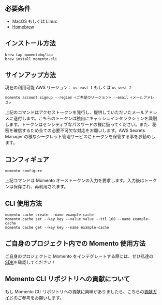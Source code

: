 ## 必要条件

- MacOS もしくは Linux
- [Homebrew](https://brew.sh/)

## インストール方法

```
brew tap momentohq/tap
brew install momento-cli
```

## サインアップ方法

現在の利用可能 AWS リージョン： `us-east-1` もしくは `us-west-2`

```
momento account signup --region <ご希望のリージョン> --email <メールアドレス>
```

上記のコマンドはアクセストークンを発行し、提供していただいたメールアドレスに送付します。こちらのトークンは独自にキャッシュインタラクションを識別します。トークンはセンシティブなパスワードの様に扱ってください。また、秘密を確信するため全ての必要不可欠な対応をお願いします。AWS Secrets Manager の様なシークレット管理サービスにトークンを保管する事をお勧めします。

## コンフィギュア

```
momento configure
```

上記コマンドは Momento オーストークンの入力を要求します。入力後はトークンは保存され、再利用されます。

## CLI 使用方法

```
momento cache create --name example-cache
momento cache set --key key --value value --ttl 100 --name example-cache
momento cache get --key key --name example-cache
```

## ご自身のプロジェクト内での Momento 使用方法

ご自身のプロジェクトに Momento をインテグレートする際には、ぜひ私達の[SDK](https://github.com/momentohq/client-sdk-examples)を確認してください！

## Momento CLI リポジトリへの貢献について

もし Momento CLI リポジトリへの貢献に興味がありましたら、こちらの[貢献ガイド](./CONTRIBUTING.ja.md)のご参考をお願いします。
